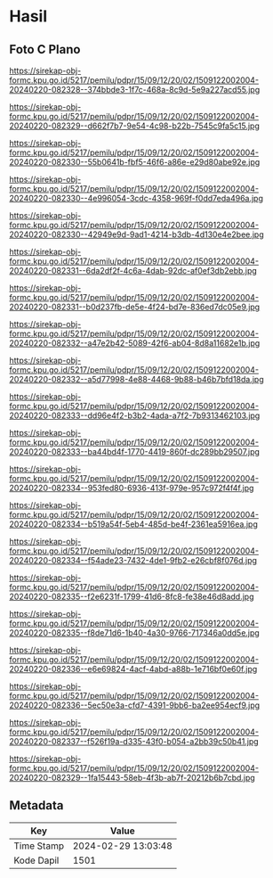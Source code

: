 # Hasil

## Foto C Plano

https://sirekap-obj-formc.kpu.go.id/5217/pemilu/pdpr/15/09/12/20/02/1509122002004-20240220-082328--374bbde3-1f7c-468a-8c9d-5e9a227acd55.jpg

https://sirekap-obj-formc.kpu.go.id/5217/pemilu/pdpr/15/09/12/20/02/1509122002004-20240220-082329--d662f7b7-9e54-4c98-b22b-7545c9fa5c15.jpg

https://sirekap-obj-formc.kpu.go.id/5217/pemilu/pdpr/15/09/12/20/02/1509122002004-20240220-082330--55b0641b-fbf5-46f6-a86e-e29d80abe92e.jpg

https://sirekap-obj-formc.kpu.go.id/5217/pemilu/pdpr/15/09/12/20/02/1509122002004-20240220-082330--4e996054-3cdc-4358-969f-f0dd7eda496a.jpg

https://sirekap-obj-formc.kpu.go.id/5217/pemilu/pdpr/15/09/12/20/02/1509122002004-20240220-082330--42949e9d-9ad1-4214-b3db-4d130e4e2bee.jpg

https://sirekap-obj-formc.kpu.go.id/5217/pemilu/pdpr/15/09/12/20/02/1509122002004-20240220-082331--6da2df2f-4c6a-4dab-92dc-af0ef3db2ebb.jpg

https://sirekap-obj-formc.kpu.go.id/5217/pemilu/pdpr/15/09/12/20/02/1509122002004-20240220-082331--b0d237fb-de5e-4f24-bd7e-836ed7dc05e9.jpg

https://sirekap-obj-formc.kpu.go.id/5217/pemilu/pdpr/15/09/12/20/02/1509122002004-20240220-082332--a47e2b42-5089-42f6-ab04-8d8a11682e1b.jpg

https://sirekap-obj-formc.kpu.go.id/5217/pemilu/pdpr/15/09/12/20/02/1509122002004-20240220-082332--a5d77998-4e88-4468-9b88-b46b7bfd18da.jpg

https://sirekap-obj-formc.kpu.go.id/5217/pemilu/pdpr/15/09/12/20/02/1509122002004-20240220-082333--dd96e4f2-b3b2-4ada-a7f2-7b9313462103.jpg

https://sirekap-obj-formc.kpu.go.id/5217/pemilu/pdpr/15/09/12/20/02/1509122002004-20240220-082333--ba44bd4f-1770-4419-860f-dc289bb29507.jpg

https://sirekap-obj-formc.kpu.go.id/5217/pemilu/pdpr/15/09/12/20/02/1509122002004-20240220-082334--953fed80-6936-413f-979e-957c972f4f4f.jpg

https://sirekap-obj-formc.kpu.go.id/5217/pemilu/pdpr/15/09/12/20/02/1509122002004-20240220-082334--b519a54f-5eb4-485d-be4f-2361ea5916ea.jpg

https://sirekap-obj-formc.kpu.go.id/5217/pemilu/pdpr/15/09/12/20/02/1509122002004-20240220-082334--f54ade23-7432-4de1-9fb2-e26cbf8f076d.jpg

https://sirekap-obj-formc.kpu.go.id/5217/pemilu/pdpr/15/09/12/20/02/1509122002004-20240220-082335--f2e6231f-1799-41d6-8fc8-fe38e46d8add.jpg

https://sirekap-obj-formc.kpu.go.id/5217/pemilu/pdpr/15/09/12/20/02/1509122002004-20240220-082335--f8de71d6-1b40-4a30-9766-717346a0dd5e.jpg

https://sirekap-obj-formc.kpu.go.id/5217/pemilu/pdpr/15/09/12/20/02/1509122002004-20240220-082336--e6e69824-4acf-4abd-a88b-1e716bf0e60f.jpg

https://sirekap-obj-formc.kpu.go.id/5217/pemilu/pdpr/15/09/12/20/02/1509122002004-20240220-082336--5ec50e3a-cfd7-4391-9bb6-ba2ee954ecf9.jpg

https://sirekap-obj-formc.kpu.go.id/5217/pemilu/pdpr/15/09/12/20/02/1509122002004-20240220-082337--f526f19a-d335-43f0-b054-a2bb39c50b41.jpg

https://sirekap-obj-formc.kpu.go.id/5217/pemilu/pdpr/15/09/12/20/02/1509122002004-20240220-082329--1fa15443-58eb-4f3b-ab7f-20212b6b7cbd.jpg


## Metadata

| Key        | Value               |
| ---------- | ------------------- |
| Time Stamp | 2024-02-29 13:03:48 |
| Kode Dapil | 1501                |



